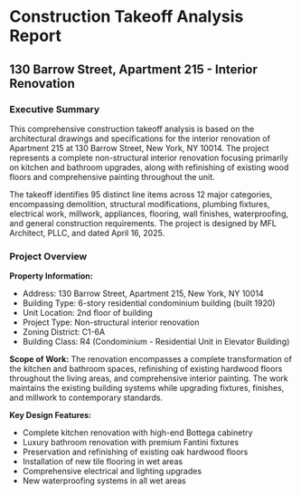 # Construction Takeoff Analysis Report
## 130 Barrow Street, Apartment 215 - Interior Renovation

### Executive Summary

This comprehensive construction takeoff analysis is based on the architectural drawings and specifications for the interior renovation of Apartment 215 at 130 Barrow Street, New York, NY 10014. The project represents a complete non-structural interior renovation focusing primarily on kitchen and bathroom upgrades, along with refinishing of existing wood floors and comprehensive painting throughout the unit.

The takeoff identifies 95 distinct line items across 12 major categories, encompassing demolition, structural modifications, plumbing fixtures, electrical work, millwork, appliances, flooring, wall finishes, waterproofing, and general construction requirements. The project is designed by MFL Architect, PLLC, and dated April 16, 2025.

### Project Overview

**Property Information:**
- Address: 130 Barrow Street, Apartment 215, New York, NY 10014
- Building Type: 6-story residential condominium building (built 1920)
- Unit Location: 2nd floor of building
- Project Type: Non-structural interior renovation
- Zoning District: C1-6A
- Building Class: R4 (Condominium - Residential Unit in Elevator Building)

**Scope of Work:**
The renovation encompasses a complete transformation of the kitchen and bathroom spaces, refinishing of existing hardwood floors throughout the living areas, and comprehensive interior painting. The work maintains the existing building systems while upgrading fixtures, finishes, and millwork to contemporary standards.

**Key Design Features:**
- Complete kitchen renovation with high-end Bottega cabinetry
- Luxury bathroom renovation with premium Fantini fixtures
- Preservation and refinishing of existing oak hardwood floors
- Installation of new tile flooring in wet areas
- Comprehensive electrical and lighting upgrades
- New waterproofing systems in all wet areas


